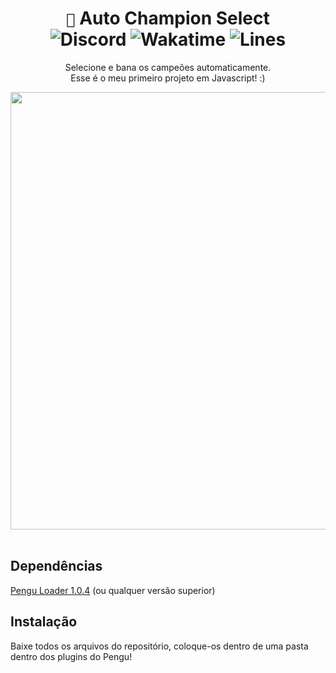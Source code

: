 <div align="center">

# `🐧` Auto Champion Select <br> ![Discord](https://img.shields.io/badge/Discord-%235865F2.svg?style=flat&logo=discord&logoColor=white) ![Wakatime](https://wakatime.com/badge/user/89c5e1c8-9e67-43ef-bd0e-3ff9a4fde5e2/project/31fa1001-e2a3-4631-ae24-be1ddc46f7a6.svg) ![Lines](https://img.shields.io/tokei/lines/github/controlado/auto-champion-select)

Selecione e bana os campeões automaticamente. <br>
Esse é o meu primeiro projeto em Javascript! :) <br>

<img src="https://github.com/controlado/auto-champion-select/assets/71716568/038d05ce-82d3-40ef-8af6-780ac0a5166e" width="700" />

</div>
<br>

## Dependências

[Pengu Loader 1.0.4](https://github.com/PenguLoader/PenguLoader) (ou qualquer versão superior) <br>

## Instalação

Baixe todos os arquivos do repositório, coloque-os dentro de uma pasta dentro dos plugins do Pengu!
